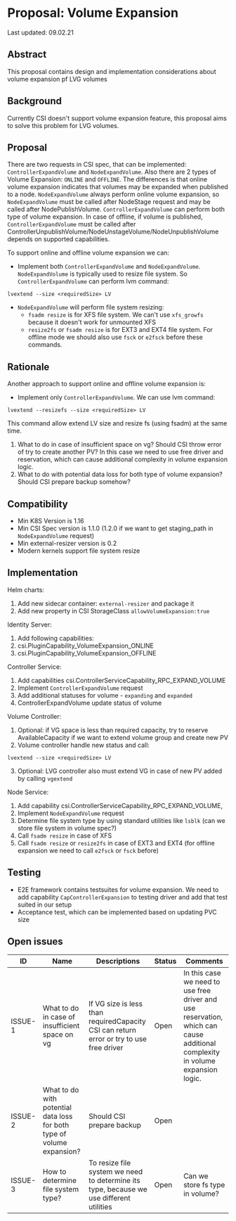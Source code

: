 # Proposal: Volume Expansion

Last updated: 09.02.21

## Abstract

This proposal contains design and implementation considerations about volume expansion pf LVG volumes

## Background

Currently CSI doesn't support volume expansion feature, this proposal aims to solve this problem for LVG volumes.

## Proposal

There are two requests in CSI spec, that can be implemented: `ControllerExpandVolume` and `NodeExpandVolume`. Also there are 
2 types of Volume Expansion: `ONLINE` and `OFFLINE`. The differences is that online volume expansion indicates that volumes may be expanded
 when published to a node. `NodeExpandVolume` always perform online volume expansion, so `NodeExpandVolume` must be called after NodeStage request and may be called 
after NodePublishVolume. `ControllerExpandVolume` can perform both type of volume expansion. In case of offline, if volume is published, `ControllerExpandVolume` must be called
after ControllerUnpublishVolume/NodeUnstageVolume/NodeUnpublishVolume depends on supported capabilities. 

To support online and offline volume expansion we can:
 - Implement both `ControllerExpandVolume` and `NodeExpandVolume`.
`NodeExpandVolume` is typically used to resize file system. So `ControllerExpandVolume` can perform lvm command:
 ```
 lvextend --size <requiredSize> LV 
 ``` 
 - `NodeExpandVolume` will perform file system resizing:
    - `fsadm resize` is for XFS file system. We can't use `xfs_growfs` because it doesn't work for unmounted XFS
    - `resize2fs` or `fsadm resize` is for EXT3 and EXT4 file system. For offline mode we should also use `fsck` or `e2fsck` before these commands.

## Rationale

Another approach to support online and offline volume expansion is:
 - Implement only `ControllerExpandVolume`. We can use lvm command:
 ```
 lvextend --resizefs --size <requiredSize> LV
 ``` 
This command allow extend LV size and resize fs (using fsadm) at the same time. 

1) What to do in case of insufficient space on vg? Should CSI throw error of try to create another PV? In this case 
we need to use free driver and reservation, which can cause additional complexity in volume expansion logic.
2) What to do with potential data loss for both type of volume expansion? Should CSI prepare backup somehow?

## Compatibility

* Min K8S Version is 1.16 
* Min CSI Spec version is 1.1.0 (1.2.0 if we want to get staging_path in `NodeExpandVolume` request)
* Min external-resizer version is 0.2 
* Modern kernels support file system resize

## Implementation

Helm charts:
1) Add new sidecar container: `external-resizer` and package it
2) Add new property in CSI StorageClass `allowVolumeExpansion:true`

Identity Server:
1) Add following capabilities:
2) csi.PluginCapability_VolumeExpansion_ONLINE
3) csi.PluginCapability_VolumeExpansion_OFFLINE

Controller Service:
1) Add capabilities csi.ControllerServiceCapability_RPC_EXPAND_VOLUME
2) Implement `ControllerExpandVolume` request
3) Add additional statuses for volume - `expanding` and `expanded`
4) ControllerExpandVolume update status of volume

Volume Controller:
1) Optional: if VG space is less than required capacity, try to reserve AvailableCapacity if we want to extend volume group and create new PV
2) Volume controller handle new status and call:
 ```
 lvextend --size <requiredSize> LV
 ``` 
3) Optional: LVG controller also must extend VG in case of new PV added by calling `vgextend`

Node Service:
1) Add capability csi.ControllerServiceCapability_RPC_EXPAND_VOLUME,
2) Implement `NodeExpandVolume` request
3) Determine file system type by using standard utilities like `lsblk` (can we store file system in volume spec?)
4) Call `fsadm resize` in case of XFS
5) Call `fsadm resize` or `resize2fs` in case of EXT3 and EXT4 (for offline expansion we need to call `e2fsck` or `fsck` before)

## Testing
* E2E framework contains testsuites for volume expansion. We need to add capability `CapControllerExpansion` to testing driver and add that test suited in our setup
* Acceptance test, which can be implemented based on updating PVC size

## Open issues

ID      | Name    | Descriptions | Status | Comments
--------| --------| -------------| ------ | --------
ISSUE-1 |What to do in case  of insufficient space on vg | If VG size is less than requiredCapacity CSI can return error or try to use free driver| Open | In this case we need to use free driver and use reservation, which can cause additional complexity in volume expansion logic. 
ISSUE-2 |What to do with potential data loss for both type of volume expansion? | Should CSI prepare backup| Open |                            
ISSUE-3 |How to determine file system type? | To resize file system we need to determine its type, because we use different utilities| Open | Can we store fs type in volume?                           

